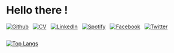 <h1>
Hello there ! 
</h1>

<!-- 
&nbsp; <img src="https://raw.githubusercontent.com/MartinHeinz/MartinHeinz/master/wave.gif" width="25px">
-->

<!-- social media buttons -->
[![Github][3_icon3]][3]
&nbsp;
[![CV][8_icon]][6]
&nbsp;
[![LinkedIn][4_icon2]][4]
&nbsp;
[![Spotify][5_icon]][5]
&nbsp;
[![Facebook][6_icon]][2]
&nbsp;
[![Twitter][7_icon]][1]

<!-- <br> -->

<!-- links to social media icons -->
<!-- icons with padding -->
[1_icon]: http://i.imgur.com/tXSoThF.png (twitter icon with padding)
[2_icon]: http://i.imgur.com/P3YfQoD.png (facebook icon with padding)
[3_icon1]: http://i.imgur.com/0o48UoR.png (github icon with padding)
[4_icon1]: https://img.shields.io/badge/LinkedIn-0077B5?style=for-the-badge&logo=linkedin&logoColor=black
<!-- icons without padding -->
[1.2]: http://i.imgur.com/wWzX9uB.png (twitter icon without padding)
[2.2]: http://i.imgur.com/fep1WsG.png (facebook icon without padding)
[3_icon2]: http://i.imgur.com/9I6NRUm.png (github icon without padding)
[3_icon3]: https://img.shields.io/badge/GitHub-100000?style=for-the-badge-m&logo=github&logoColor=white
[4_icon2]: https://img.shields.io/badge/LinkedIn-0077B5?style=for-the-badge-m&logo=linkedin&logoColor=black
[5_icon]: https://img.shields.io/badge/Spotify-1ED760?&style=for-the-badge-m&logo=spotify&logoColor=black
[6_icon]: https://img.shields.io/badge/Facebook-1877F2?style=for-the-badge-m&logo=facebook&logoColor=black
[7_icon]: https://img.shields.io/badge/Twitter-1DA1F2?style=for-the-badge-m&logo=twitter&logoColor=black
[8_icon]: https://img.shields.io/badge/Resumé-4285F4?style=for-the-badge-m&logo=google-drive&logoColor=black
<!-- Please don't remove this: Grab your social icons from https://github.com/carlsednaoui/gitsocial -->

<!-- links to social media accounts -->
[1]: http://www.twitter.com/doyouevenexist_
[2]: http://www.facebook.com/theatina
[3]: http://theatina.github.io/
[4]: https://linkedin.com/in/theatinakylafi
[5]: https://open.spotify.com/user/31rk7j6eyqs4r57epd5ttffjuqzu?si=0b83570a42d746da
[6]: https://drive.google.com/file/d/16zPTyDZ7rTBc7MarOI6lAOt6JdeHEI78/view?usp=sharing

<!-- Statistics  
![Theatinas's github stats](https://github-readme-stats.vercel.app/api?username=theatina&count_private=True&show_icons=true&theme=react&hide_title=true&line_height=22pt&hide=issues,prs,contribs&hide_rank=True)-->

<h2></h2>

[![Top Langs](https://github-readme-stats.vercel.app/api/top-langs/?username=theatina&hide_border=True&layout=compact)](https://github.com/theatina/github-readme-stats)
<!-- &exclude_repo=asr-tts-class-2021)]-->


<!--  
![trophy](https://github-profile-trophy.vercel.app/?username=theatina&theme=onedark&no-frame=true&title=Stars,Commit,Repositories,Followers)
<br><br>
[![Last Commit on GitHub](https://img.shields.io/badge/last%20commit-22%2007%202022-blue)](https://github.com/theatina)
-->

<!--  
![GitHub streak stats](https://github-readme-streak-stats.herokuapp.com/?user=theatina&theme=algolia)  
<br />
-->




